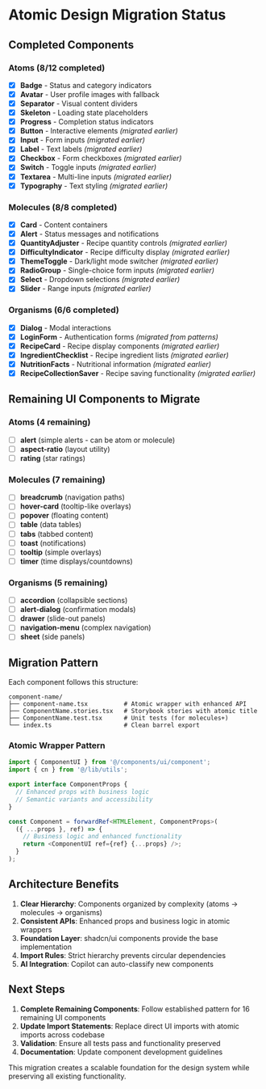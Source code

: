 # Atomic Design Migration Status

## Completed Components

### Atoms (8/12 completed)
- [x] **Badge** - Status and category indicators
- [x] **Avatar** - User profile images with fallback
- [x] **Separator** - Visual content dividers 
- [x] **Skeleton** - Loading state placeholders
- [x] **Progress** - Completion status indicators
- [x] **Button** - Interactive elements *(migrated earlier)*
- [x] **Input** - Form inputs *(migrated earlier)*
- [x] **Label** - Text labels *(migrated earlier)*
- [x] **Checkbox** - Form checkboxes *(migrated earlier)*
- [x] **Switch** - Toggle inputs *(migrated earlier)*
- [x] **Textarea** - Multi-line inputs *(migrated earlier)*
- [x] **Typography** - Text styling *(migrated earlier)*

### Molecules (8/8 completed)
- [x] **Card** - Content containers
- [x] **Alert** - Status messages and notifications
- [x] **QuantityAdjuster** - Recipe quantity controls *(migrated earlier)*
- [x] **DifficultyIndicator** - Recipe difficulty display *(migrated earlier)*
- [x] **ThemeToggle** - Dark/light mode switcher *(migrated earlier)*
- [x] **RadioGroup** - Single-choice form inputs *(migrated earlier)*
- [x] **Select** - Dropdown selections *(migrated earlier)*
- [x] **Slider** - Range inputs *(migrated earlier)*

### Organisms (6/6 completed)
- [x] **Dialog** - Modal interactions
- [x] **LoginForm** - Authentication forms *(migrated from patterns)*
- [x] **RecipeCard** - Recipe display components *(migrated earlier)*
- [x] **IngredientChecklist** - Recipe ingredient lists *(migrated earlier)*
- [x] **NutritionFacts** - Nutritional information *(migrated earlier)*
- [x] **RecipeCollectionSaver** - Recipe saving functionality *(migrated earlier)*

## Remaining UI Components to Migrate

### Atoms (4 remaining)
- [ ] **alert** (simple alerts - can be atom or molecule)
- [ ] **aspect-ratio** (layout utility)
- [ ] **rating** (star ratings)

### Molecules (7 remaining)  
- [ ] **breadcrumb** (navigation paths)
- [ ] **hover-card** (tooltip-like overlays)
- [ ] **popover** (floating content)
- [ ] **table** (data tables)
- [ ] **tabs** (tabbed content)
- [ ] **toast** (notifications)
- [ ] **tooltip** (simple overlays)
- [ ] **timer** (time displays/countdowns)

### Organisms (5 remaining)
- [ ] **accordion** (collapsible sections)
- [ ] **alert-dialog** (confirmation modals)
- [ ] **drawer** (slide-out panels)
- [ ] **navigation-menu** (complex navigation)
- [ ] **sheet** (side panels)

## Migration Pattern

Each component follows this structure:

```
component-name/
├── component-name.tsx          # Atomic wrapper with enhanced API
├── ComponentName.stories.tsx   # Storybook stories with atomic title
├── ComponentName.test.tsx      # Unit tests (for molecules+)
└── index.ts                    # Clean barrel export
```

### Atomic Wrapper Pattern

```typescript
import { ComponentUI } from '@/components/ui/component';
import { cn } from '@/lib/utils';

export interface ComponentProps {
  // Enhanced props with business logic
  // Semantic variants and accessibility
}

const Component = forwardRef<HTMLElement, ComponentProps>(
  ({ ...props }, ref) => {
    // Business logic and enhanced functionality
    return <ComponentUI ref={ref} {...props} />;
  }
);
```

## Architecture Benefits

1. **Clear Hierarchy**: Components organized by complexity (atoms → molecules → organisms)
2. **Consistent APIs**: Enhanced props and business logic in atomic wrappers
3. **Foundation Layer**: shadcn/ui components provide the base implementation
4. **Import Rules**: Strict hierarchy prevents circular dependencies
5. **AI Integration**: Copilot can auto-classify new components

## Next Steps

1. **Complete Remaining Components**: Follow established pattern for 16 remaining UI components
2. **Update Import Statements**: Replace direct UI imports with atomic imports across codebase  
3. **Validation**: Ensure all tests pass and functionality preserved
4. **Documentation**: Update component development guidelines

This migration creates a scalable foundation for the design system while preserving all existing functionality.